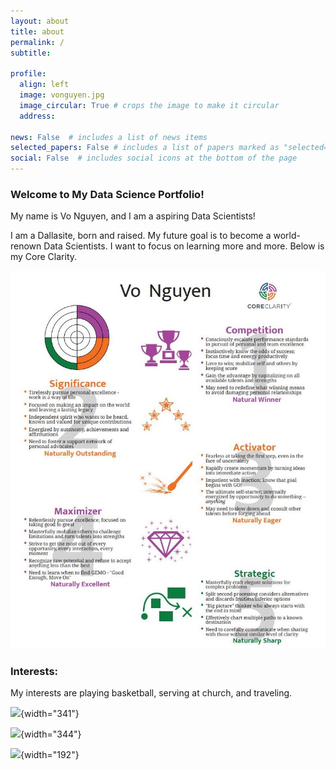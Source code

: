 ```yaml
---
layout: about
title: about
permalink: /
subtitle: 

profile:
  align: left
  image: vonguyen.jpg
  image_circular: True # crops the image to make it circular
  address:

news: False  # includes a list of news items
selected_papers: False # includes a list of papers marked as "selected={true}"
social: False  # includes social icons at the bottom of the page
---
```


### Welcome to My Data Science Portfolio!

My name is Vo Nguyen, and I am a aspiring Data Scientists!

I am a Dallasite, born and raised. My future goal is to become a world-renown Data Scientists. I want to focus on learning more and more. Below is my Core Clarity.

![image](images/core%20clairity-02.JPG)



### Interests:

My interests are playing basketball, serving at church, and traveling.

![](assets/basketball.jpg){width="341"}

![](assets/launch.JPG){width="344"}

![](assets/travel.jpg){width="192"}
